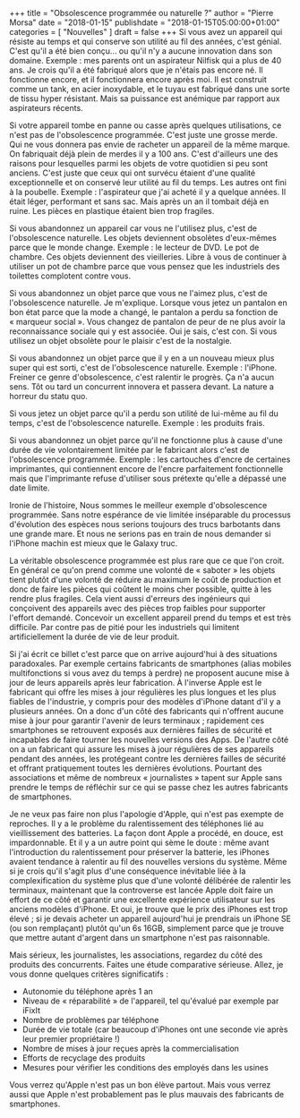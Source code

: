 +++
title       = "Obsolescence programmée ou naturelle ?"
author      = "Pierre Morsa"
date        = "2018-01-15"
publishdate = "2018-01-15T05:00:00+01:00" 
categories  = [ "Nouvelles" ]
draft       = false
+++
Si vous avez un appareil qui résiste au temps et qui conserve son utilité au fil des années, c'est génial. C'est qu'il a été bien conçu... ou qu'il n'y a aucune innovation dans son domaine. Exemple : mes parents ont un aspirateur Nilfisk qui a plus de 40 ans. Je crois qu'il a été fabriqué alors que je n'étais pas encore né. Il fonctionne encore, et il fonctionnera encore après moi. Il est construit comme un tank, en acier inoxydable, et le tuyau est fabriqué dans une sorte de tissu hyper résistant. Mais sa puissance est anémique par rapport aux aspirateurs récents.

Si votre appareil tombe en panne ou casse après quelques utilisations, ce n'est pas de l'obsolescence programmée. C'est juste une grosse merde. Qui ne vous donnera pas envie de racheter un appareil de la même marque. On fabriquait déjà plein de merdes il y a 100 ans. C'est d'ailleurs une des raisons pour lesquelles parmi les objets de votre quotidien si peu sont anciens. C'est juste que ceux qui ont survécu étaient d'une qualité exceptionnelle et on conservé leur utilité au fil du temps. Les autres ont fini à la poubelle. Exemple : l'aspirateur que j'ai acheté il y a quelque années. Il était léger, performant et sans sac. Mais après un an il tombait déjà en ruine. Les pièces en plastique étaient bien trop fragiles.

Si vous abandonnez un appareil car vous ne l'utilisez plus, c'est de l'obsolescence naturelle. Les objets deviennent obsolètes d'eux-mêmes parce que le monde change. Exemple : le lecteur de DVD. Le pot de chambre. Ces objets deviennent des vieilleries. Libre à vous de continuer à utiliser un pot de chambre parce que vous pensez que les industriels des toilettes complotent contre vous.

Si vous abandonnez un objet parce que vous ne l'aimez plus, c'est de l'obsolescence naturelle. Je m'explique. Lorsque vous jetez un pantalon en bon état parce que la mode a changé, le pantalon a perdu sa fonction de « marqueur social ». Vous changez de pantalon de peur de ne plus avoir la reconnaissance sociale qui y est associée. Oui je sais, c'est con. Si vous utilisez un objet obsolète pour le plaisir c'est de la nostalgie.

Si vous abandonnez un objet parce que il y en a un nouveau mieux plus super qui est sorti, c'est de l'obsolescence naturelle. Exemple : l'iPhone. Freiner ce genre d'obsolescence, c'est ralentir le progrès. Ça n'a aucun sens. Tôt ou tard un concurrent innovera et passera devant. La nature a horreur du statu quo.

Si vous jetez un objet parce qu'il a perdu son utilité de lui-même au fil du temps, c'est de l'obsolescence naturelle. Exemple : les produits frais. 

Si vous abandonnez un objet parce qu'il ne fonctionne plus à cause d'une durée de vie volontairement limitée par le fabricant alors c'est de l'obsolescence programmée. Exemple : les cartouches d'encre de certaines imprimantes, qui contiennent encore de l'encre parfaitement fonctionnelle mais que l'imprimante refuse d'utiliser sous prétexte qu'elle a dépassé une date limite.

Ironie de l'histoire, Nous sommes le meilleur exemple d'obsolescence programmée. Sans notre espérance de vie limitée inséparable du processus d'évolution des espèces nous serions toujours des trucs barbotants dans une grande mare. Et nous ne serions pas en train de nous demander si l'iPhone machin est mieux que le Galaxy truc.

La véritable obsolescence programmée est plus rare que ce que l'on croit. En général ce qu'on prend comme une volonté de « saboter » les objets tient plutôt d'une volonté de réduire au maximum le coût de production et donc de faire les pièces qui coûtent le moins cher possible, quitte à les rendre plus fragiles. Cela vient aussi d'erreurs des ingénieurs qui conçoivent des appareils avec des pièces trop faibles pour supporter l'effort demandé. Concevoir un excellent appareil prend du temps et est très difficile. Par contre pas de pitié pour les industriels qui limitent artificiellement la durée de vie de leur produit.

Si j'ai écrit ce billet c'est parce que on arrive aujourd'hui à des situations paradoxales. Par exemple certains fabricants de smartphones (alias mobiles multifonctions si vous avez du temps à perdre) ne proposent aucune mise à jour de leurs appareils après leur fabrication. À l'inverse Apple est le fabricant qui offre les mises à jour régulières les plus longues et les plus fiables de l'industrie, y compris pour des modèles d'iPhone datant d'il y a plusieurs années. On a donc d'un côté des fabricants qui n'offrent aucune mise à jour pour garantir l'avenir de leurs terminaux ; rapidement ces smartphones se retrouvent exposés aux dernières failles de sécurité et incapables de faire tourner les nouvelles versions des Apps. De l'autre côté on a un fabricant qui assure les mises à jour régulières de ses appareils pendant des années, les protégeant contre les dernières failles de sécurité et offrant pratiquement toutes les dernières évolutions. Pourtant des associations et même de nombreux « journalistes » tapent sur Apple sans prendre le temps de réfléchir sur ce qui se passe chez les autres fabricants de smartphones.

Je ne veux pas faire non plus l'apologie d'Apple, qui n'est pas exempte de reproches. Il y a le problème du ralentissement des téléphones lié au vieillissement des batteries. La façon dont Apple a procédé, en douce, est impardonnable. Et il y a un autre point qui sème le doute : même avant l'introduction du ralentissement pour préserver la batterie, les iPhones avaient tendance à ralentir au fil des nouvelles versions du système. Même si je crois qu'il s'agit plus d'une conséquence inévitable liée à la complexification du système plus que d'une volonté délibérée de ralentir les terminaux, maintenant que la controverse est lancée Apple doit faire un effort de ce côté et garantir une excellente expérience utilisateur sur les anciens modèles d'iPhone. Et oui, je trouve que le prix des iPhones est trop élevé ; si je devais acheter un appareil aujourd'hui je prendrais un iPhone SE (ou son remplaçant) plutôt qu'un 6s 16GB, simplement parce que je trouve que mettre autant d'argent dans un smartphone n'est pas raisonnable.

Mais sérieux, les journalistes, les associations, regardez du côté des produits des concurrents. Faites une étude comparative sérieuse. Allez, je vous donne quelques critères significatifs :

* Autonomie du téléphone après 1 an
* Niveau de « réparabilité » de l'appareil, tel qu'évalué par exemple par iFixIt
* Nombre de problèmes par téléphone
* Durée de vie totale (car beaucoup d'iPhones ont une seconde vie après leur premier propriétaire !)
* Nombre de mises à jour reçues après la commercialisation
* Efforts de recyclage des produits
* Mesures pour vérifier les conditions des employés dans les usines

Vous verrez qu'Apple n'est pas un bon élève partout. Mais vous verrez aussi que Apple n'est probablement pas le plus mauvais des fabricants de smartphones.
